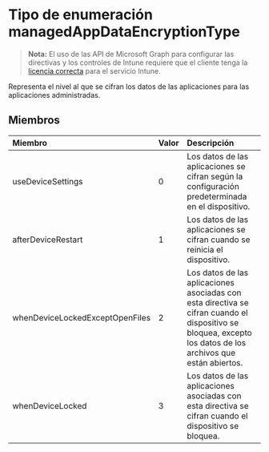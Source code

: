 # <a name="managedappdataencryptiontype-enum-type"></a>Tipo de enumeración managedAppDataEncryptionType

> **Nota:** El uso de las API de Microsoft Graph para configurar las directivas y los controles de Intune requiere que el cliente tenga la [licencia correcta](https://go.microsoft.com/fwlink/?linkid=839381) para el servicio Intune.

Representa el nivel al que se cifran los datos de las aplicaciones para las aplicaciones administradas.
## <a name="members"></a>Miembros
|Miembro|Valor|Descripción|
|:---|:---|:---|
|useDeviceSettings|0|Los datos de las aplicaciones se cifran según la configuración predeterminada en el dispositivo.|
|afterDeviceRestart|1|Los datos de las aplicaciones se cifran cuando se reinicia el dispositivo.|
|whenDeviceLockedExceptOpenFiles|2|Los datos de las aplicaciones asociadas con esta directiva se cifran cuando el dispositivo se bloquea, excepto los datos de los archivos que están abiertos.|
|whenDeviceLocked|3|Los datos de las aplicaciones asociadas con esta directiva se cifran cuando el dispositivo se bloquea.|








